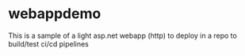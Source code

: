 # webappdemo
This is a sample of a light asp.net webapp (http) to deploy in a repo to build/test ci/cd pipelines
